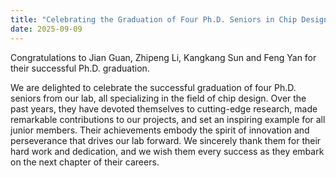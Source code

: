 ```yaml
---
title: "Celebrating the Graduation of Four Ph.D. Seniors in Chip Design"
date: 2025-09-09
---
```


Congratulations to Jian Guan, Zhipeng Li, Kangkang Sun and Feng Yan for their successful Ph.D. graduation.

<!--more-->

We are delighted to celebrate the successful graduation of four Ph.D. seniors from our lab, all specializing in the field of chip design. Over the past years, they have devoted themselves to cutting-edge research, made remarkable contributions to our projects, and set an inspiring example for all junior members. Their achievements embody the spirit of innovation and perseverance that drives our lab forward. We sincerely thank them for their hard work and dedication, and we wish them every success as they embark on the next chapter of their careers.

